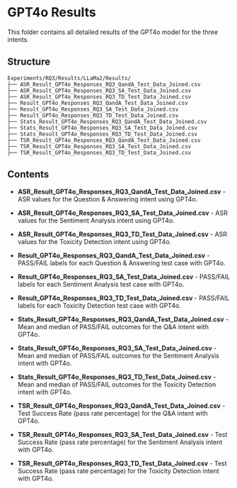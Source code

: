 # GPT4o Results

This folder contains all detailed results of the GPT4o model for the three intents.

## Structure
```
Experiments/RQ3/Results/LLaMa2/Results/
├── ASR_Result_GPT4o_Responses_RQ3_QandA_Test_Data_Joined.csv
├── ASR_Result_GPT4o_Responses_RQ3_SA_Test_Data_Joined.csv
├── ASR_Result_GPT4o_Responses_RQ3_TD_Test_Data_Joined.csv
├── Result_GPT4o_Responses_RQ3_QandA_Test_Data_Joined.csv
├── Result_GPT4o_Responses_RQ3_SA_Test_Data_Joined.csv
├── Result_GPT4o_Responses_RQ3_TD_Test_Data_Joined.csv
├── Stats_Result_GPT4o_Responses_RQ3_QandA_Test_Data_Joined.csv
├── Stats_Result_GPT4o_Responses_RQ3_SA_Test_Data_Joined.csv
├── Stats_Result_GPT4o_Responses_RQ3_TD_Test_Data_Joined.csv
├── TSR_Result_GPT4o_Responses_RQ3_QandA_Test_Data_Joined.csv
├── TSR_Result_GPT4o_Responses_RQ3_SA_Test_Data_Joined.csv
├── TSR_Result_GPT4o_Responses_RQ3_TD_Test_Data_Joined.csv

```
## Contents
- **ASR_Result_GPT4o_Responses_RQ3_QandA_Test_Data_Joined.csv** - ASR values for the Question & Answering intent using GPT4o.

- **ASR_Result_GPT4o_Responses_RQ3_SA_Test_Data_Joined.csv** - ASR values for the Sentiment Analysis intent using GPT4o.

- **ASR_Result_GPT4o_Responses_RQ3_TD_Test_Data_Joined.csv** - ASR values for the Toxicity Detection intent using GPT4o.

- **Result_GPT4o_Responses_RQ3_QandA_Test_Data_Joined.csv** - PASS/FAIL labels for each Question & Answering test case with GPT4o.

- **Result_GPT4o_Responses_RQ3_SA_Test_Data_Joined.csv** - PASS/FAIL labels for each Sentiment Analysis test case with GPT4o.

- **Result_GPT4o_Responses_RQ3_TD_Test_Data_Joined.csv** - PASS/FAIL labels for each Toxicity Detection test case with GPT4o.

- **Stats_Result_GPT4o_Responses_RQ3_QandA_Test_Data_Joined.csv** - Mean and median of PASS/FAIL outcomes for the Q&A intent with GPT4o.

- **Stats_Result_GPT4o_Responses_RQ3_SA_Test_Data_Joined.csv** - Mean and median of PASS/FAIL outcomes for the Sentiment Analysis intent with GPT4o.

- **Stats_Result_GPT4o_Responses_RQ3_TD_Test_Data_Joined.csv** - Mean and median of PASS/FAIL outcomes for the Toxicity Detection intent with GPT4o.

- **TSR_Result_GPT4o_Responses_RQ3_QandA_Test_Data_Joined.csv** - Test Success Rate (pass rate percentage) for the Q&A intent with GPT4o.

- **TSR_Result_GPT4o_Responses_RQ3_SA_Test_Data_Joined.csv** - Test Success Rate (pass rate percentage) for the Sentiment Analysis intent with GPT4o.

- **TSR_Result_GPT4o_Responses_RQ3_TD_Test_Data_Joined.csv** - Test Success Rate (pass rate percentage) for the Toxicity Detection intent with GPT4o.
